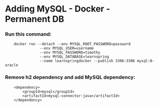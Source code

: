 # Adding MySQL - Docker - Permanent DB

### Run this command:

        docker run --detach --env MYSQL_ROOT_PASSWORD=password
                    --env MYSQL_USER=username 
                    --env MYSQL_PASSWORD=timothy 
                    --env MYSQL_DATABASE=learnspring 
                    --name learnspringdocker --publish 3306:3306 mysql:8-oracle

### Remove h2 dependency and add MySQL dependency:

        <dependency>
			<groupId>mysql</groupId>
			<artifactId>mysql-connector-java</artifactId>
		</dependency>